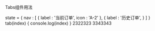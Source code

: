 Tabs组件用法

state = {
  nav : [
    {
      label : '当前订单',
      icon : 'A-2'
    },
    {
      label : '历史订单',
    }
  ]
}
tab(index) {
  console.log(index)
}
<Tabs labels={nav} tabClick={this.tab} tabIndex={1}>
  <TabsItem>2322323</TabsItem>
  <TabsItem>3343343</TabsItem>
</Tabs>
